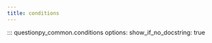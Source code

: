 ```yaml
---
title: conditions
---
```


::: questionpy_common.conditions
    options:
        show_if_no_docstring: true
